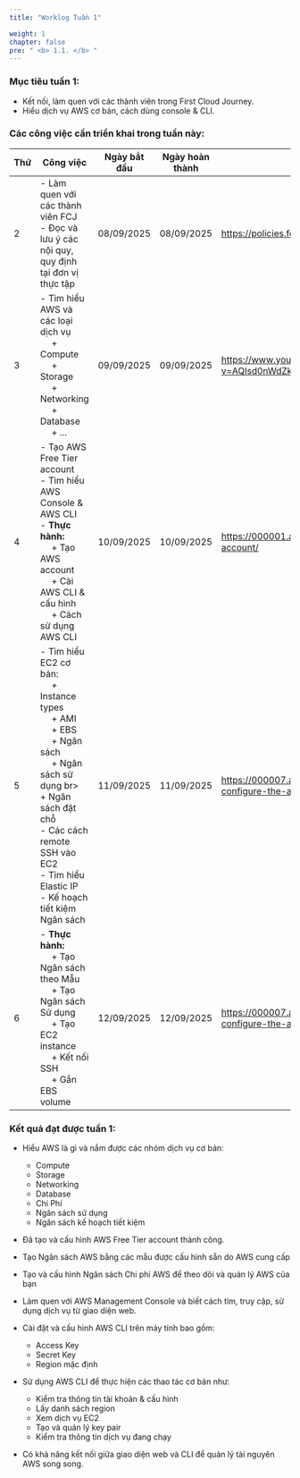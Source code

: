 ```yaml
---
title: "Worklog Tuần 1"

weight: 1
chapter: false
pre: " <b> 1.1. </b> "
---
```



### Mục tiêu tuần 1:

* Kết nối, làm quen với các thành viên trong First Cloud Journey.
* Hiểu dịch vụ AWS cơ bản, cách dùng console & CLI.

### Các công việc cần triển khai trong tuần này:
| Thứ | Công việc                                                                                                                                                                                   | Ngày bắt đầu | Ngày hoàn thành | Nguồn tài liệu                            |
| --- | ------------------------------------------------------------------------------------------------------------------------------------------------------------------------------------------- | ------------ | --------------- | ----------------------------------------- |
| 2   | - Làm quen với các thành viên FCJ <br> - Đọc và lưu ý các nội quy, quy định tại đơn vị thực tập                                                                                             | 08/09/2025   | 08/09/2025      | <https://policies.fcjuni.com/>
| 3   | - Tìm hiểu AWS và các loại dịch vụ <br>&emsp; + Compute <br>&emsp; + Storage <br>&emsp; + Networking <br>&emsp; + Database <br>&emsp; + ... <br>                                            | 09/09/2025   | 09/09/2025      | <https://www.youtube.com/watch?v=AQlsd0nWdZk&list=PLahN4TLWtox2a3vElknwzU_urND8hLn1i> |
| 4   | - Tạo AWS Free Tier account <br> - Tìm hiểu AWS Console & AWS CLI <br> - **Thực hành:** <br>&emsp; + Tạo AWS account <br>&emsp; + Cài AWS CLI & cấu hình <br> &emsp; + Cách sử dụng AWS CLI | 10/09/2025   | 10/09/2025      | <https://000001.awsstudygroup.com/vi/1-create-new-aws-account/> |
| 5   | - Tìm hiểu EC2 cơ bản: <br>&emsp; + Instance types <br>&emsp; + AMI <br>&emsp; + EBS <br>&emsp; + Ngân sách <br>&emsp; + Ngân sách sử dụng br>&emsp; + Ngân sách đặt chỗ <br> - Các cách remote SSH vào EC2 <br> - Tìm hiểu Elastic IP   <br>  - Kế hoạch tiết kiệm Ngân sách <br>                | 11/09/2025   | 11/09/2025      | <https://000007.awsstudygroup.com/vi/5-explore-and-configure-the-aws-management-console/> |
| 6   | - **Thực hành:**<br>&emsp; + Tạo Ngân sách theo Mẫu <br>&emsp; + Tạo Ngân sách Sử dụng <br>&emsp; + Tạo EC2 instance <br>&emsp; + Kết nối SSH <br>&emsp; + Gắn EBS volume                                                                                         | 12/09/2025  | 12/09/2025     | <https://000007.awsstudygroup.com/vi/5-explore-and-configure-the-aws-management-console/> |


### Kết quả đạt được tuần 1:

* Hiểu AWS là gì và nắm được các nhóm dịch vụ cơ bản: 
  * Compute
  * Storage
  * Networking 
  * Database
  * Chi Phí
  * Ngân sách sử dụng
  * Ngân sách kế hoạch tiết kiệm

* Đã tạo và cấu hình AWS Free Tier account thành công.

* Tạo Ngân sách AWS bằng các mẫu được cấu hình sẵn do AWS cung cấp

* Tạo và cấu hình Ngân sách Chi phí AWS để theo dõi và quản lý AWS của bạn

* Làm quen với AWS Management Console và biết cách tìm, truy cập, sử dụng dịch vụ từ giao diện web.

* Cài đặt và cấu hình AWS CLI trên máy tính bao gồm:
  * Access Key
  * Secret Key
  * Region mặc định


* Sử dụng AWS CLI để thực hiện các thao tác cơ bản như:

  * Kiểm tra thông tin tài khoản & cấu hình
  * Lấy danh sách region
  * Xem dịch vụ EC2
  * Tạo và quản lý key pair
  * Kiểm tra thông tin dịch vụ đang chạy

* Có khả năng kết nối giữa giao diện web và CLI để quản lý tài nguyên AWS song song.



